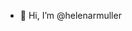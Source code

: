 - 👋 Hi, I’m @helenarmuller



<!---
helenarmuller/helenarmuller is a ✨ special ✨ repository because its `README.md` (this file) appears on your GitHub profile.
You can click the Preview link to take a look at your changes.
--->
